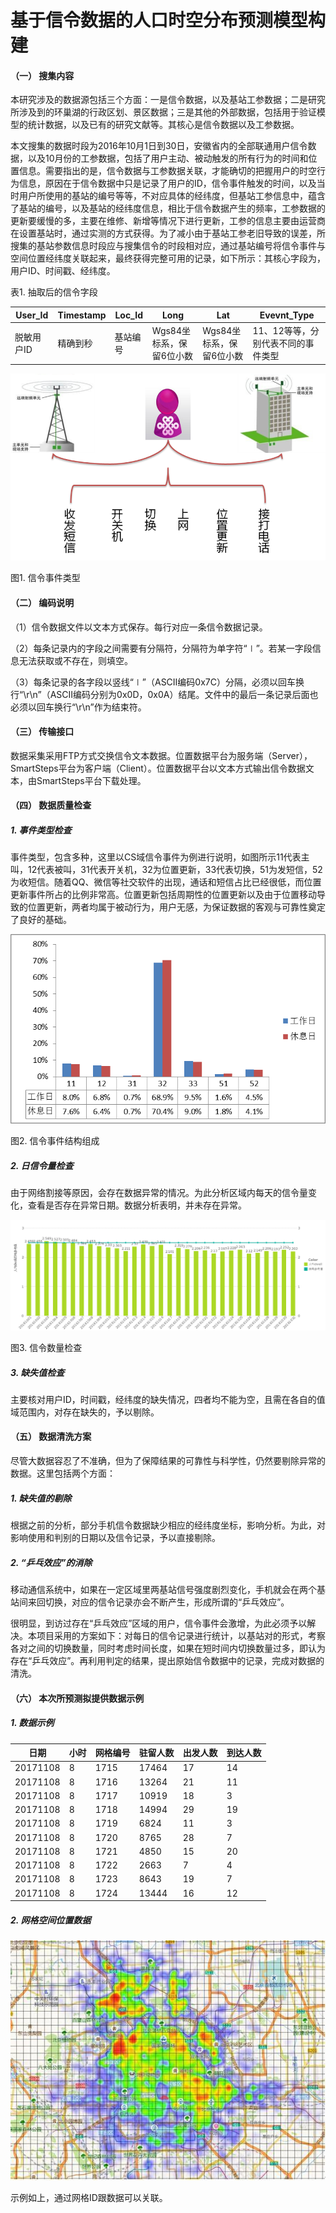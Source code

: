# 基于信令数据的人口时空分布预测模型构建  

#### （一）   搜集内容

本研究涉及的数据源包括三个方面：一是信令数据，以及基站工参数据；二是研究所涉及到的环巢湖的行政区划、景区数据；三是其他的外部数据，包括用于验证模型的统计数据，以及已有的研究文献等。其核心是信令数据以及工参数据。

本文搜集的数据时段为2016年10月1日到30日，安徽省内的全部联通用户信令数据，以及10月份的工参数据，包括了用户主动、被动触发的所有行为的时间和位置信息。需要指出的是，信令数据与工参数据关联，才能确切的把握用户的时空行为信息，原因在于信令数据中只是记录了用户的ID，信令事件触发的时间，以及当时用户所使用的基站的编号等等，不对应具体的经纬度，但基站工参信息中，蕴含了基站的编号，以及基站的经纬度信息，相比于信令数据产生的频率，工参数据的更新要缓慢的多，主要在维修、新增等情况下进行更新，工参的信息主要由运营商在设置基站时，通过实测的方式获得。为了减小由于基站工参老旧导致的误差，所搜集的基站参数信息时段应与搜集信令的时段相对应，通过基站编号将信令事件与空间位置经纬度关联起来，最终获得完整可用的记录，如下所示：其核心字段为，用户ID、时间戳、经纬度。

表1.  抽取后的信令字段

| User_Id    | Timestamp | Loc_Id   | Long                     | Lat                      | Evevnt_Type                        |
| ---------- | --------- | -------- | ------------------------ | ------------------------ | ---------------------------------- |
| 脱敏用户ID | 精确到秒  | 基站编号 | Wgs84坐标系，保留6位小数 | Wgs84坐标系，保留6位小数 | 11、12等等，分别代表不同的事件类型 |

![img](https://github.com/BigDataSystemTHU2018/Project-Unicom/blob/master/Media/Pics/1.png)

图1.  信令事件类型

#### （二）   编码说明

（1）信令数据文件以文本方式保存。每行对应一条信令数据记录。

（2）每条记录内的字段之间需要有分隔符，分隔符为单字符“∣”。若某一字段信息无法获取或不存在，则填空。

（3）每条记录的各字段以竖线“∣”（ASCII编码0x7C）分隔，必须以回车换行“\r\n”（ASCII编码分别为0x0D，0x0A）结尾。文件中的最后一条记录后面也必须以回车换行“\r\n”作为结束符。

#### （三）   传输接口

数据采集采用FTP方式交换信令文本数据。位置数据平台为服务端（Server），SmartSteps平台为客户端（Client）。位置数据平台以文本方式输出信令数据文本，由SmartSteps平台下载处理。

#### （四）   数据质量检查

##### 1.        事件类型检查

事件类型，包含多种，这里以CS域信令事件为例进行说明，如图所示11代表主叫，12代表被叫，31代表开关机，32为位置更新，33代表切换，51为发短信，52为收短信。随着QQ、微信等社交软件的出现，通话和短信占比已经很低，而位置更新事件所占的比例非常高。位置更新包括周期性的位置更新以及由于位置移动导致的位置更新，两者均属于被动行为，用户无感，为保证数据的客观与可靠性奠定了良好的基础。

![img](https://github.com/BigDataSystemTHU2018/Project-Unicom/blob/master/Media/Pics/2.png)

图2.  信令事件结构组成

##### 2.        日信令量检查

由于网络割接等原因，会存在数据异常的情况。为此分析区域内每天的信令量变化，查看是否存在异常日期。数据分析表明，并未存在异常。

![img](https://github.com/BigDataSystemTHU2018/Project-Unicom/blob/master/Media/Pics/3.png)

图3.  信令数量检查

##### 3.        缺失值检查

主要核对用户ID，时间戳，经纬度的缺失情况，四者均不能为空，且需在各自的值域范围内，对存在缺失的，予以剔除。

#### （五）   数据清洗方案

尽管大数据容忍了不准确，但为了保障结果的可靠性与科学性，仍然要剔除异常的数据。这里包括两个方面：

##### 1.        缺失值的剔除

根据之前的分析，部分手机信令数据缺少相应的经纬度坐标，影响分析。为此，对影响使用和判别的日期以及信令记录，予以直接剔除。

##### 2.        “乒乓效应”的消除

移动通信系统中，如果在一定区域里两基站信号强度剧烈变化，手机就会在两个基站间来回切换，对应的信令记录亦会不断产生，形成所谓的“乒乓效应”。

很明显，到访过存在“乒乓效应”区域的用户，信令事件会激增，为此必须予以解决。本项目采用的方案如下：对每日的信令记录进行统计，以基站对的形式，考察各对之间的切换数量，同时考虑时间长度，如果在短时间内切换数量过多，即认为存在“乒乓效应”。再利用判定的结果，提出原始信令数据中的记录，完成对数据的清洗。

 

#### （六）   本次所预测拟提供数据示例

##### 1.        数据示例

| **日期** | **小时** | **网格编号** | **驻留人数** | **出发人数** | **到达人数** |
| -------- | -------- | ------------ | ------------ | ------------ | ------------ |
| 20171108 | 8        | 1715         | 17464        | 17           | 14           |
| 20171108 | 8        | 1716         | 13264        | 21           | 11           |
| 20171108 | 8        | 1717         | 10919        | 18           | 3            |
| 20171108 | 8        | 1718         | 14994        | 29           | 19           |
| 20171108 | 8        | 1719         | 6824         | 11           | 3            |
| 20171108 | 8        | 1720         | 8765         | 28           | 7            |
| 20171108 | 8        | 1721         | 4850         | 15           | 20           |
| 20171108 | 8        | 1722         | 2663         | 7            | 4            |
| 20171108 | 8        | 1723         | 8643         | 19           | 7            |
| 20171108 | 8        | 1724         | 13444        | 16           | 12           |

##### 2.        网格空间位置数据

![img](https://github.com/BigDataSystemTHU2018/Project-Unicom/blob/master/Media/Pics/4.png)

示例如上，通过网格ID跟数据可以关联。

